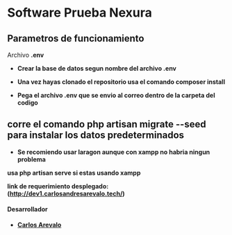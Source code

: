 # Software Prueba Nexura

## Parametros de funcionamiento

Archivo **.env**

- **Crear la base de datos segun nombre del archivo .env** 

- **Una vez hayas clonado el repositorio usa el comando composer install**

- **Pega el archivo .env que se envio al correo dentro de la carpeta del codigo**


## corre el comando php artisan migrate --seed para instalar los datos predeterminados

- **Se recomiendo usar laragon aunque con xampp no habria ningun problema** 

**usa php artisan serve si estas usando xampp** 


**link de requerimiento desplegado: (http://dev1.carlosandresarevalo.tech/)**

#### Desarrollador

- **[Carlos Arevalo](https://github.com/charlie210012)**
